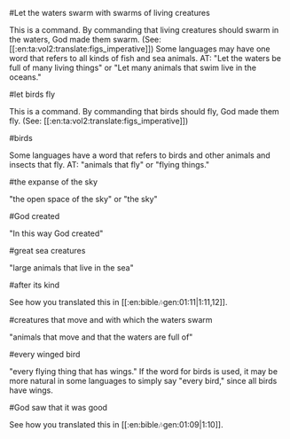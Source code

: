 #Let the waters swarm with swarms of living creatures

This is a command. By commanding that living creatures should swarm in the waters, God made them swarm. (See: [[:en:ta:vol2:translate:figs_imperative]]) Some languages may have one word that refers to all kinds of fish and sea animals. AT: "Let the waters be full of many living things" or "Let many animals that swim live in the oceans."

#let birds fly

This is a command. By commanding that birds should fly, God made them fly. (See: [[:en:ta:vol2:translate:figs_imperative]])

#birds

Some languages have a word that refers to birds and other animals and insects that fly. AT: "animals that fly" or "flying things."

#the expanse of the sky

"the open space of the sky" or "the sky"

#God created

"In this way God created"

#great sea creatures

"large animals that live in the sea"

#after its kind

See how you translated this in [[:en:bible:notes:gen:01:11|1:11,12]].

#creatures that move and with which the waters swarm

"animals that move and that the waters are full of"

#every winged bird

"every flying thing that has wings." If the word for birds is used, it may be more natural in some languages to simply say "every bird," since all birds have wings.

#God saw that it was good

See how you translated this in [[:en:bible:notes:gen:01:09|1:10]].